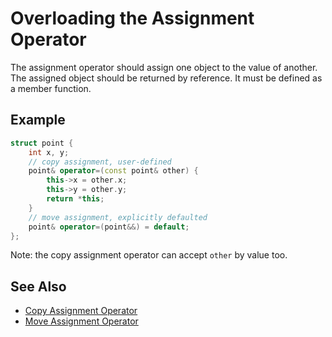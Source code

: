 # Overloading the Assignment Operator

The assignment operator should assign one object to the value of another. The assigned object should be returned by
reference. It must be defined as a member function.

## Example

```cpp
struct point {
    int x, y;
    // copy assignment, user-defined
    point& operator=(const point& other) {
        this->x = other.x;
        this->y = other.y;
        return *this;
    }
    // move assignment, explicitly defaulted
    point& operator=(point&&) = default;
};
```

Note: the copy assignment operator can accept `other` by value too.

## See Also

- [Copy Assignment Operator](https://en.cppreference.com/w/cpp/language/copy_assignment)
- [Move Assignment Operator](https://en.cppreference.com/w/cpp/language/move_assignment)
